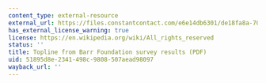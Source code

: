 ```yaml
---
content_type: external-resource
external_url: https://files.constantcontact.com/e6e14db6301/de18fa8a-70b5-4f93-bb9d-93310c92b8b2.pdf
has_external_license_warning: true
license: https://en.wikipedia.org/wiki/All_rights_reserved
status: ''
title: Topline from Barr Foundation survey results (PDF)
uid: 51895d8e-2341-498c-9808-507aead98097
wayback_url: ''
---
```

